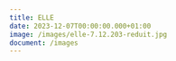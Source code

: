 ```yaml
---
title: ELLE
date: 2023-12-07T00:00:00.000+01:00
image: /images/elle-7.12.203-reduit.jpg
document: /images
---
```

